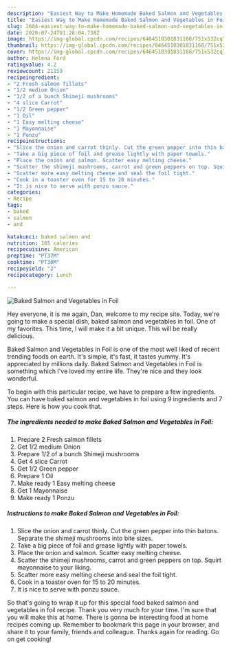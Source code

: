 ```yaml
---
description: "Easiest Way to Make Homemade Baked Salmon and Vegetables in Foil"
title: "Easiest Way to Make Homemade Baked Salmon and Vegetables in Foil"
slug: 2604-easiest-way-to-make-homemade-baked-salmon-and-vegetables-in-foil
date: 2020-07-24T01:28:04.738Z
image: https://img-global.cpcdn.com/recipes/6464510301831168/751x532cq70/baked-salmon-and-vegetables-in-foil-recipe-main-photo.jpg
thumbnail: https://img-global.cpcdn.com/recipes/6464510301831168/751x532cq70/baked-salmon-and-vegetables-in-foil-recipe-main-photo.jpg
cover: https://img-global.cpcdn.com/recipes/6464510301831168/751x532cq70/baked-salmon-and-vegetables-in-foil-recipe-main-photo.jpg
author: Helena Ford
ratingvalue: 4.2
reviewcount: 21159
recipeingredient:
- "2 Fresh salmon fillets"
- "1/2 medium Onion"
- "1/2 of a bunch Shimeji mushrooms"
- "4 slice Carrot"
- "1/2 Green pepper"
- "1 Oil"
- "1 Easy melting cheese"
- "1 Mayonnaise"
- "1 Ponzu"
recipeinstructions:
- "Slice the onion and carrot thinly. Cut the green pepper into thin batons. Separate the shimeji mushrooms into bite sizes."
- "Take a big piece of foil and grease lightly with paper towels."
- "Place the onion and salmon. Scatter easy melting cheese."
- "Scatter the shimeji mushrooms, carrot and green peppers on top. Squirt mayonnaise to your liking."
- "Scatter more easy melting cheese and seal the foil tight."
- "Cook in a toaster oven for 15 to 20 minutes."
- "It is nice to serve with ponzu sauce."
categories:
- Recipe
tags:
- baked
- salmon
- and

katakunci: baked salmon and 
nutrition: 165 calories
recipecuisine: American
preptime: "PT37M"
cooktime: "PT30M"
recipeyield: "2"
recipecategory: Lunch

---
```



![Baked Salmon and Vegetables in Foil](https://img-global.cpcdn.com/recipes/6464510301831168/751x532cq70/baked-salmon-and-vegetables-in-foil-recipe-main-photo.jpg)

Hey everyone, it is me again, Dan, welcome to my recipe site. Today, we're going to make a special dish, baked salmon and vegetables in foil. One of my favorites. This time, I will make it a bit unique. This will be really delicious.

Baked Salmon and Vegetables in Foil is one of the most well liked of recent trending foods on earth. It's simple, it's fast, it tastes yummy. It's appreciated by millions daily. Baked Salmon and Vegetables in Foil is something which I've loved my entire life. They're nice and they look wonderful.




To begin with this particular recipe, we have to prepare a few ingredients. You can have baked salmon and vegetables in foil using 9 ingredients and 7 steps. Here is how you cook that.

<!--inarticleads1-->

##### The ingredients needed to make Baked Salmon and Vegetables in Foil:

1. Prepare 2 Fresh salmon fillets
1. Get 1/2 medium Onion
1. Prepare 1/2 of a bunch Shimeji mushrooms
1. Get 4 slice Carrot
1. Get 1/2 Green pepper
1. Prepare 1 Oil
1. Make ready 1 Easy melting cheese
1. Get 1 Mayonnaise
1. Make ready 1 Ponzu




<!--inarticleads2-->

##### Instructions to make Baked Salmon and Vegetables in Foil:

1. Slice the onion and carrot thinly. Cut the green pepper into thin batons. Separate the shimeji mushrooms into bite sizes.
1. Take a big piece of foil and grease lightly with paper towels.
1. Place the onion and salmon. Scatter easy melting cheese.
1. Scatter the shimeji mushrooms, carrot and green peppers on top. Squirt mayonnaise to your liking.
1. Scatter more easy melting cheese and seal the foil tight.
1. Cook in a toaster oven for 15 to 20 minutes.
1. It is nice to serve with ponzu sauce.




So that's going to wrap it up for this special food baked salmon and vegetables in foil recipe. Thank you very much for your time. I'm sure that you will make this at home. There is gonna be interesting food at home recipes coming up. Remember to bookmark this page in your browser, and share it to your family, friends and colleague. Thanks again for reading. Go on get cooking!
